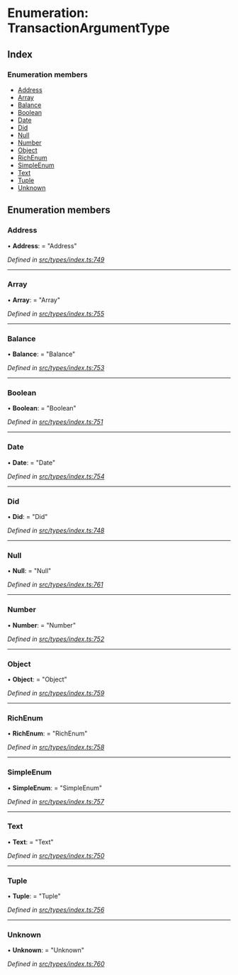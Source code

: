 # Enumeration: TransactionArgumentType

## Index

### Enumeration members

* [Address](transactionargumenttype.md#address)
* [Array](transactionargumenttype.md#array)
* [Balance](transactionargumenttype.md#balance)
* [Boolean](transactionargumenttype.md#boolean)
* [Date](transactionargumenttype.md#date)
* [Did](transactionargumenttype.md#did)
* [Null](transactionargumenttype.md#null)
* [Number](transactionargumenttype.md#number)
* [Object](transactionargumenttype.md#object)
* [RichEnum](transactionargumenttype.md#richenum)
* [SimpleEnum](transactionargumenttype.md#simpleenum)
* [Text](transactionargumenttype.md#text)
* [Tuple](transactionargumenttype.md#tuple)
* [Unknown](transactionargumenttype.md#unknown)

## Enumeration members

###  Address

• **Address**: = "Address"

*Defined in [src/types/index.ts:749](https://github.com/PolymathNetwork/polymesh-sdk/blob/23062de4/src/types/index.ts#L749)*

___

###  Array

• **Array**: = "Array"

*Defined in [src/types/index.ts:755](https://github.com/PolymathNetwork/polymesh-sdk/blob/23062de4/src/types/index.ts#L755)*

___

###  Balance

• **Balance**: = "Balance"

*Defined in [src/types/index.ts:753](https://github.com/PolymathNetwork/polymesh-sdk/blob/23062de4/src/types/index.ts#L753)*

___

###  Boolean

• **Boolean**: = "Boolean"

*Defined in [src/types/index.ts:751](https://github.com/PolymathNetwork/polymesh-sdk/blob/23062de4/src/types/index.ts#L751)*

___

###  Date

• **Date**: = "Date"

*Defined in [src/types/index.ts:754](https://github.com/PolymathNetwork/polymesh-sdk/blob/23062de4/src/types/index.ts#L754)*

___

###  Did

• **Did**: = "Did"

*Defined in [src/types/index.ts:748](https://github.com/PolymathNetwork/polymesh-sdk/blob/23062de4/src/types/index.ts#L748)*

___

###  Null

• **Null**: = "Null"

*Defined in [src/types/index.ts:761](https://github.com/PolymathNetwork/polymesh-sdk/blob/23062de4/src/types/index.ts#L761)*

___

###  Number

• **Number**: = "Number"

*Defined in [src/types/index.ts:752](https://github.com/PolymathNetwork/polymesh-sdk/blob/23062de4/src/types/index.ts#L752)*

___

###  Object

• **Object**: = "Object"

*Defined in [src/types/index.ts:759](https://github.com/PolymathNetwork/polymesh-sdk/blob/23062de4/src/types/index.ts#L759)*

___

###  RichEnum

• **RichEnum**: = "RichEnum"

*Defined in [src/types/index.ts:758](https://github.com/PolymathNetwork/polymesh-sdk/blob/23062de4/src/types/index.ts#L758)*

___

###  SimpleEnum

• **SimpleEnum**: = "SimpleEnum"

*Defined in [src/types/index.ts:757](https://github.com/PolymathNetwork/polymesh-sdk/blob/23062de4/src/types/index.ts#L757)*

___

###  Text

• **Text**: = "Text"

*Defined in [src/types/index.ts:750](https://github.com/PolymathNetwork/polymesh-sdk/blob/23062de4/src/types/index.ts#L750)*

___

###  Tuple

• **Tuple**: = "Tuple"

*Defined in [src/types/index.ts:756](https://github.com/PolymathNetwork/polymesh-sdk/blob/23062de4/src/types/index.ts#L756)*

___

###  Unknown

• **Unknown**: = "Unknown"

*Defined in [src/types/index.ts:760](https://github.com/PolymathNetwork/polymesh-sdk/blob/23062de4/src/types/index.ts#L760)*
